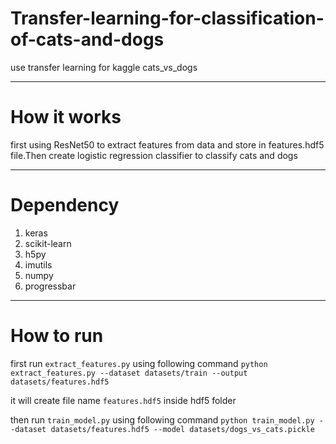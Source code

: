 # Transfer-learning-for-classification-of-cats-and-dogs
use transfer learning for kaggle cats_vs_dogs

---
# How it works
first using ResNet50 to extract features from data and store in features.hdf5 file.Then create logistic regression classifier to classify cats and dogs

---
# Dependency
1. keras
2. scikit-learn
3. h5py
4. imutils
5. numpy
6. progressbar

---
# How to run 
first run `extract_features.py` using following command
`python extract_features.py --dataset datasets/train --output datasets/features.hdf5`

it will create file name `features.hdf5` inside hdf5 folder

then run `train_model.py` using following command
`python train_model.py --dataset datasets/features.hdf5 --model datasets/dogs_vs_cats.pickle`

